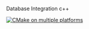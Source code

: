 Database Integration c++

[![CMake on multiple platforms](https://github.com/Igwanya/DataPulse/actions/workflows/cmake-multi-platform.yml/badge.svg)](https://github.com/Igwanya/DataPulse/actions/workflows/cmake-multi-platform.yml)
